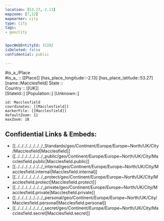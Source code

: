 ```yaml
---
location: [53.27,-2.13] 
mapzoom: [7,12] 
mapmarker: city 
type: City
tags:
- geo/City


SpocWebEntityId: 32202
isDeleted: false
confidential: public

---
```

#is_a_/Place  
#is_a_ :: [[Place]] 
[has_place_longitude::-2.13] 
[has_place_latitude::53.27] 
[name::Macclesfield] 
State ::  
Country :: [[UK]]  
[StateId::] 
[Population::] 
[Unknown::] 


```leaflet
id: Macclesfield
coordinates: [[Macclesfield]] 
markerFile: [[Macclesfield]] 
defaultZoom: 11 
maxZoom: 18
```


## Confidential Links & Embeds: 
- [[../../../../../../../_Standards/geo/Continent/Europe/Europe~North/UK/City/Macclesfield|Macclesfield]] 
- [[../../../../../../../_public/geo/Continent/Europe/Europe~North/UK/City/Macclesfield.public|Macclesfield.public]] 
- [[../../../../../../../_internal/geo/Continent/Europe/Europe~North/UK/City/Macclesfield.internal|Macclesfield.internal]] 
- [[../../../../../../../_protect/geo/Continent/Europe/Europe~North/UK/City/Macclesfield.protect|Macclesfield.protect]] 
- [[../../../../../../../_private/geo/Continent/Europe/Europe~North/UK/City/Macclesfield.private|Macclesfield.private]] 
- [[../../../../../../../_personal/geo/Continent/Europe/Europe~North/UK/City/Macclesfield.personal|Macclesfield.personal]] 
- [[../../../../../../../_secret/geo/Continent/Europe/Europe~North/UK/City/Macclesfield.secret|Macclesfield.secret]] 
